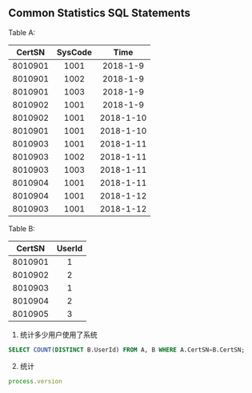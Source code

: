 Common Statistics SQL Statements
---
Table A:

| CertSN  | SysCode | Time      |
| :----:  | :-----: | :---:     |
| 8010901 | 1001    | 2018-1-9  |
| 8010901 | 1002    | 2018-1-9  |
| 8010901 | 1003    | 2018-1-9  |
| 8010902 | 1001    | 2018-1-9  |
| 8010902 | 1001    | 2018-1-10 |
| 8010901 | 1001    | 2018-1-10 |
| 8010903 | 1001    | 2018-1-11 |
| 8010903 | 1002    | 2018-1-11 |
| 8010903 | 1003    | 2018-1-11 |
| 8010904 | 1001    | 2018-1-11 |
| 8010904 | 1001    | 2018-1-12 |
| 8010903 | 1001    | 2018-1-12 |

Table B:

| CertSN | UserId |
| :----: | :----: |
| 8010901| 1      |
| 8010902| 2      |
| 8010903| 1      |
| 8010904| 2      |
| 8010905| 3      |

1. 统计多少用户使用了系统
```SQL
SELECT COUNT(DISTINCT B.UserId) FROM A, B WHERE A.CertSN=B.CertSN;
```

2. 统计


```javascript
process.version


```
